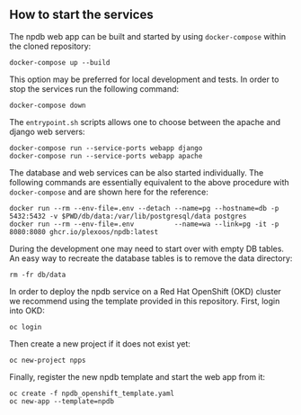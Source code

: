 ## How to start the services

The npdb web app can be built and started by using `docker-compose` within the
cloned repository:

```shell
docker-compose up --build
```

This option may be preferred for local development and tests. In order to stop
the services run the following command:

```shell
docker-compose down
```

The `entrypoint.sh` scripts allows one to choose between the apache and django
web servers:

```shell
docker-compose run --service-ports webapp django
docker-compose run --service-ports webapp apache
```

The database and web services can be also started individually. The following
commands are essentially equivalent to the above procedure with `docker-compose`
and are shown here for the reference:

```shell
docker run --rm --env-file=.env --detach --name=pg --hostname=db -p 5432:5432 -v $PWD/db/data:/var/lib/postgresql/data postgres
docker run --rm --env-file=.env          --name=wa --link=pg -it -p 8080:8080 ghcr.io/plexoos/npdb:latest
```

During the development one may need to start over with empty DB tables. An easy
way to recreate the database tables is to remove the data directory:

```shell
rm -fr db/data
```

In order to deploy the npdb service on a Red Hat OpenShift (OKD) cluster we
recommend using the template provided in this repository. First, login into OKD:

```shell
oc login
```

Then create a new project if it does not exist yet:

```shell
oc new-project npps
```

Finally, register the new npdb template and start the web app from it:

```shell
oc create -f npdb_openshift_template.yaml
oc new-app --template=npdb
```
